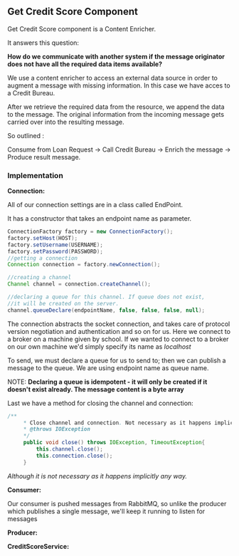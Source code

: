 
## Get Credit Score Component 

Get Credit Score component is a Content Enricher.

It answers this question: 

**How do we communicate with another system if the message originator does not have all the required data items available?**

We use a content enricher to access an external data source in order to augment a message with missing information. In this case we have acces to a Credit Bureau. 

After we retrieve the required data from the resource, we append the data to the message. The original information from the incoming message gets carried over into the resulting message.

So outlined : 

Consume from Loan Request -> Call Credit Bureau -> Enrich the message -> Produce result message.

### Implementation

**Connection:**

All of our connection settings are in a class called EndPoint. 

It has a constructor that takes an endpoint name as parameter.


```java
ConnectionFactory factory = new ConnectionFactory();
factory.setHost(HOST);
factory.setUsername(USERNAME);
factory.setPassword(PASSWORD);
//getting a connection
Connection connection = factory.newConnection();

//creating a channel
Channel channel = connection.createChannel();

//declaring a queue for this channel. If queue does not exist,
//it will be created on the server.
channel.queueDeclare(endpointName, false, false, false, null);
```
The connection abstracts the socket connection, and takes care of protocol version negotiation and authentication and so on for us. Here we connect to a broker on a machine given by school. If we wanted to connect to a broker on our own machine we'd simply specify its name as *localhost*

To send, we must declare a queue for us to send to; then we can publish a message to the queue. We are using endpoint name as queue name. 

NOTE: **Declaring a queue is idempotent - it will only be created if it doesn't exist already. The message content is a byte array**

Last we have a method for closing the channel and connection:

```java
/**
     * Close channel and connection. Not necessary as it happens implicitly any way. 
     * @throws IOException
     */
     public void close() throws IOException, TimeoutException{
         this.channel.close();
         this.connection.close();
     }
```
*Although it is not necessary as it happens implicitly any way.*


**Consumer:**

Our consumer is pushed messages from RabbitMQ, so unlike the producer which publishes a single message, we'll keep it running to listen for messages 




**Producer:**




**CreditScoreService:**


